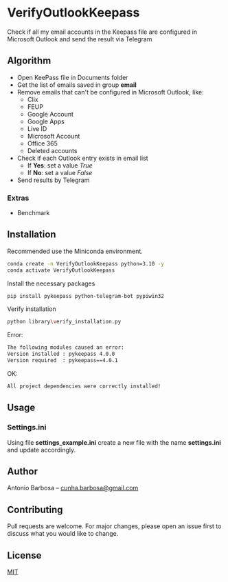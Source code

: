 # VerifyOutlookKeepass

Check if all my email accounts in the Keepass file are configured in Microsoft Outlook and send the result via Telegram

## Algorithm
- Open KeePass file in Documents folder
- Get the list of emails saved in group **email**
- Remove emails that can't be configured in Microsoft Outlook, like:
  - Clix
  - FEUP
  - Google Account
  - Google Apps
  - Live ID
  - Microsoft Account
  - Office 365
  - Deleted accounts
- Check if each Outlook entry exists in email list
  - If **Yes**: set a value _True_
  - If **No**: set a value _False_
- Send results by Telegram

### Extras
* Benchmark

## Installation
Recommended use the Miniconda environment.

```sh
conda create -n VerifyOutlookKeepass python=3.10 -y
conda activate VerifyOutlookKeepass
```

Install the necessary packages
```sh
pip install pykeepass python-telegram-bot pypiwin32
```

Verify installation
```sh
python library\verify_installation.py
```

Error:
```sh
The following modules caused an error:
Version installed : pykeepass 4.0.0
Version required  : pykeepass==4.0.1
```

OK:
```sh
All project dependencies were correctly installed!
```


## Usage

### Settings.ini
Using file **settings_example.ini** create a new file with the name **settings.ini** and update accordingly.


## Author
Antonio Barbosa – cunha.barbosa@gmail.com


## Contributing
Pull requests are welcome. For major changes, please open an issue first to discuss what you would like to change.


## License
[MIT](https://choosealicense.com/licenses/mit/)
